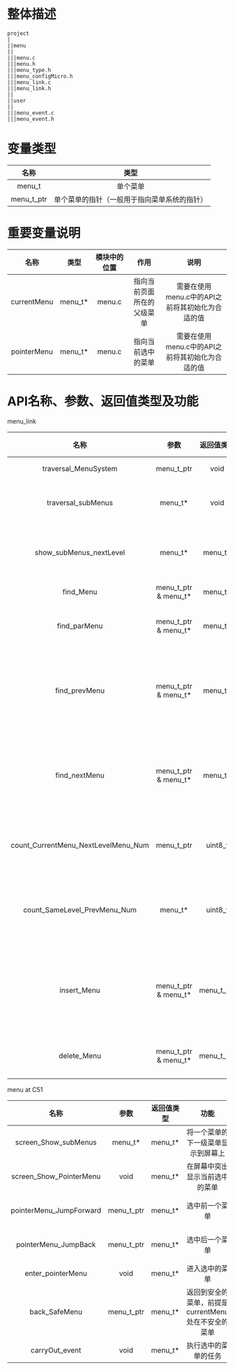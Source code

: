 # 整体描述 #

    project
    |
    ||menu
    ||
    |||menu.c
    |||menu.h
    |||menu_type.h
    |||menu_configMicro.h
    |||menu_link.c
    |||menu_link.h
    ||
    ||user
    ||
    |||menu_event.c
    |||menu_event.h

# 变量类型 #

名称 | 类型
:-: | :-:
menu_t | 单个菜单
menu_t_ptr | 单个菜单的指针（一般用于指向菜单系统的指针）

# 重要变量说明 #

名称 | 类型 | 模块中的位置 | 作用 | 说明
:-: | :-: | :-: | :-: |:-:
currentMenu | menu_t* | menu.c | 指向当前页面所在的父级菜单 | 需要在使用menu.c中的API之前将其初始化为合适的值
pointerMenu | menu_t* | menu.c | 指向当前选中的菜单 | 需要在使用menu.c中的API之前将其初始化为合适的值

# API名称、参数、返回值类型及功能 #

menu_link

名称 | 参数 | 返回值类型 | 功能 | 说明
:-: | :-: | :-: | :-: | :-:
traversal_MenuSystem | menu_t_ptr | void | 遍历菜单系统 | -
traversal_subMenus | menu_t* | void | 搜索父级菜单下一级的子级菜单 | -
show_subMenus_nextLevel | menu_t* | menu_t* | 向交互界面显示父级菜单下的子级菜单 | -
find_Menu | menu_t_ptr & menu_t* | menu_t* | 查找指定的菜单 | -
find_parMenu | menu_t_ptr & menu_t* | menu_t* | 查找所指定的菜单的父级菜单 | -
find_prevMenu | menu_t_ptr & menu_t* | menu_t* | 查找同一父级菜单下的同一等级菜单中，所给menu_t*的前一个菜单 | -
find_nextMenu | menu_t_ptr & menu_t* | menu_t* | 查找同一父级菜单下的同一等级菜单中，所给menu_t*的后一个菜单 | -
count_CurrentMenu_NextLevelMenu_Num | menu_t_ptr | uint8_t | 计算同一级菜单相同父级菜单的子级菜单数 | -
count_SameLevel_PrevMenu_Num | menu_t* | uint8_t | 计算同一级菜单相同父级菜单下，[menu_t*]前方的菜单数 | -
insert_Menu | menu_t_ptr & menu_t* | menu_t_ptr | 向指定的菜单系统中插入一个菜单（插入菜单之前应存在父级菜单） | -
delete_Menu | menu_t_ptr & menu_t* | menu_t_ptr | 从指定的菜单系统中删除一个菜单 | -

menu at C51

名称 | 参数 | 返回值类型 | 功能 | 说明
:-: | :-: | :-: | :-: | :-:
screen_Show_subMenus | menu_t* | menu_t* | 将一个菜单的下一级菜单显示到屏幕上 | 使用前应先初始化屏幕及屏幕参数
screen_Show_PointerMenu | void | menu_t* | 在屏幕中突出显示当前选中的菜单 | 使用前应先初始化屏幕及屏幕参数
pointerMenu_JumpForward | menu_t_ptr | menu_t* | 选中前一个菜单 | 使用前应先初始化屏幕及屏幕参数
pointerMenu_JumpBack | menu_t_ptr | menu_t* | 选中后一个菜单 | 使用前应先初始化屏幕及屏幕参数
enter_pointerMenu | void | menu_t* | 进入选中的菜单 | -
back_SafeMenu | menu_t_ptr | menu_t* | 返回到安全的菜单，前提是 currentMenu 处在不安全的菜单 | 不安全的菜单指的是 [menu->nextLevel == NULL]
carryOut_event | void | menu_t* | 执行选中的菜单的任务 | -

